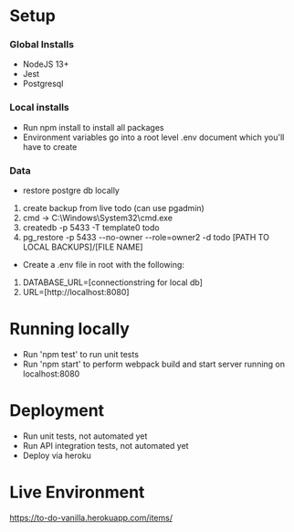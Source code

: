 # Setup

### Global Installs

* NodeJS 13+
* Jest
* Postgresql

### Local installs
* Run npm install to install all packages
* Environment variables go into a root level .env document which you'll have to create

### Data
* restore postgre db locally
1) create backup from live todo (can use pgadmin)
2) cmd -> C:\Windows\System32\cmd.exe
3) createdb -p 5433 -T template0 todo 
4) pg_restore -p 5433 --no-owner --role=owner2 -d todo [PATH TO LOCAL BACKUPS]/[FILE NAME]

* Create a .env file in root with the following:
1) DATABASE_URL=[connectionstring for local db]
2) URL=[http://localhost:8080]

# Running locally
* Run 'npm test' to run unit tests
* Run 'npm start' to perform webpack build and start server running on localhost:8080

# Deployment
* Run unit tests, not automated yet
* Run API integration tests, not automated yet
* Deploy via heroku

# Live Environment
https://to-do-vanilla.herokuapp.com/items/
